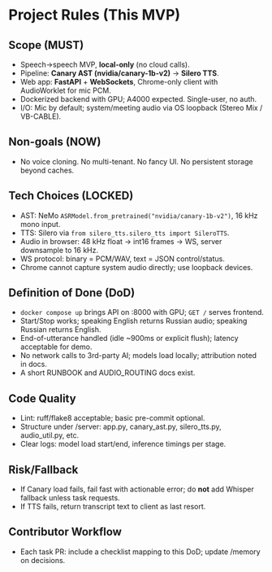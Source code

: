 # Project Rules (This MVP)

## Scope (MUST)
- Speech→speech MVP, **local-only** (no cloud calls).
- Pipeline: **Canary AST (nvidia/canary-1b-v2)** → **Silero TTS**.
- Web app: **FastAPI** + **WebSockets**, Chrome-only client with AudioWorklet for mic PCM.
- Dockerized backend with GPU; A4000 expected. Single-user, no auth.
- I/O: Mic by default; system/meeting audio via OS loopback (Stereo Mix / VB-CABLE).

## Non-goals (NOW)
- No voice cloning. No multi-tenant. No fancy UI. No persistent storage beyond caches.

## Tech Choices (LOCKED)
- AST: NeMo `ASRModel.from_pretrained("nvidia/canary-1b-v2")`, 16 kHz mono input.
- TTS: Silero via `from silero_tts.silero_tts import SileroTTS`.
- Audio in browser: 48 kHz float → int16 frames → WS, server downsample to 16 kHz.
- WS protocol: binary = PCM/WAV, text = JSON control/status.
- Chrome cannot capture system audio directly; use loopback devices.

## Definition of Done (DoD)
- `docker compose up` brings API on :8000 with GPU; `GET /` serves frontend.
- Start/Stop works; speaking English returns Russian audio; speaking Russian returns English.
- End-of-utterance handled (idle ~900ms or explicit flush); latency acceptable for demo.
- No network calls to 3rd-party AI; models load locally; attribution noted in docs.
- A short RUNBOOK and AUDIO_ROUTING docs exist.

## Code Quality
- Lint: ruff/flake8 acceptable; basic pre-commit optional.
- Structure under /server: app.py, canary_ast.py, silero_tts.py, audio_util.py, etc.
- Clear logs: model load start/end, inference timings per stage.

## Risk/Fallback
- If Canary load fails, fail fast with actionable error; do **not** add Whisper fallback unless task requests.
- If TTS fails, return transcript text to client as last resort.

## Contributor Workflow
- Each task PR: include a checklist mapping to this DoD; update /memory on decisions.
